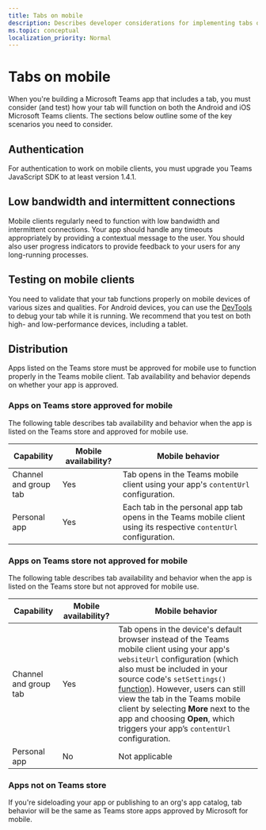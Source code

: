 ```yaml
---
title: Tabs on mobile
description: Describes developer considerations for implementing tabs on Microsoft Teams mobile.
ms.topic: conceptual
localization_priority: Normal
---
```

# Tabs on mobile

When you're building a Microsoft Teams app that includes a tab, you must consider (and test) how your tab will function on both the Android and iOS Microsoft Teams clients. The sections below outline some of the key scenarios you need to consider.

## Authentication

For authentication to work on mobile clients, you must upgrade you Teams JavaScript SDK to at least version 1.4.1.

## Low bandwidth and intermittent connections

Mobile clients regularly need to function with low bandwidth and intermittent connections. Your app should handle any timeouts appropriately by providing a contextual message to the user. You should also user progress indicators to provide feedback to your users for any long-running processes.

## Testing on mobile clients

You need to validate that your tab functions properly on mobile devices of various sizes and qualities. For Android devices, you can use the [DevTools](~/tabs/how-to/developer-tools.md) to debug your tab while it is running. We recommend that you test on both high- and low-performance devices, including a tablet.

## Distribution

Apps listed on the Teams store must be approved for mobile use to function properly in the Teams mobile client. Tab availability and behavior depends on whether your app is approved.

### Apps on Teams store approved for mobile

The following table describes tab availability and behavior when the app is listed on the Teams store and approved for mobile use.

|Capability   |Mobile availability?   |Mobile behavior|
|----------|-----------|------------|
|Channel <br /> and group tab|Yes|Tab opens in the Teams mobile client using your app's `contentUrl` configuration.|
|Personal app|Yes|Each tab in the personal app tab opens in the Teams mobile client using its respective `contentUrl` configuration.|

### Apps on Teams store not approved for mobile

The following table describes tab availability and behavior when the app is listed on the Teams store but not approved for mobile use.

|Capability   |Mobile availability?|Mobile behavior|
|----------|-----------|------------|
|Channel and group tab|Yes|Tab opens in the device's default browser instead of the Teams mobile client using your app's `websiteUrl` configuration (which also must be included in your source code's `setSettings()` [function](https://docs.microsoft.com/javascript/api/@microsoft/teams-js/settings?view=msteams-client-js-latest#functions)). However, users can still view the tab in the Teams mobile client by selecting **More** next to the app and choosing **Open**, which triggers your app’s `contentUrl` configuration.|
|Personal app|No|Not applicable|

### Apps not on Teams store

If you're sideloading your app or publishing to an org's app catalog, tab behavior will be the same as Teams store apps approved by Microsoft for mobile.

